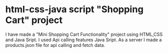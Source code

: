 # html-css-java script "Shopping Cart" project

I have made a "Mini Shopping Cart Functionality" project using HTML,CSS and Java Sript.
I used Api calling features Java Sript.
As a server I made a products.json file for api calling and fetch data.
